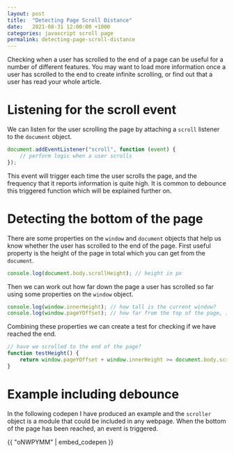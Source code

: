 ```yaml
---
layout: post
title:  "Detecting Page Scroll Distance"
date:   2021-08-31 12:00:00 +1000
categories: javascript scroll page
permalink: detecting-page-scroll-distance
---
```

Checking when a user has scrolled to the end of a page can be useful for a number of different features. You may want to load more information once a user has scrolled to the end to create infinite scrolling, or find out that a user has read your whole article.

# Listening for the scroll event
We can listen for the user scrolling the page by attaching a `scroll` listener to the `document` object.

```js
document.addEventListener("scroll", function (event) {
    // perform logic when a user scrolls
});
```

This event will trigger each time the user scrolls the page, and the frequency that it reports information is quite high. It is common to debounce this triggered function which will be explained further on.

# Detecting the bottom of the page
There are some properties on the `window` and `document` objects that help us know whether the user has scrolled to the end of the page. First useful property is the height of the page in total which you can get from the `document`.

```js
console.log(document.body.scrollHeight); // height in px
```

Then we can work out how far down the page a user has scrolled so far using some properties on the `window` object.

```js
console.log(window.innerHeight); // how tall is the current window?
console.log(window.pageYOffset); // how far from the top of the page, is our current view?
```

Combining these properties we can create a test for checking if we have reached the end.

```js
// have we scrolled to the end of the page?
function testHeight() {
    return window.pageYOffset + window.innerHeight >= document.body.scrollHeight;
}
```

# Example including debounce
In the following codepen I have produced an example and the `scroller` object is a module that could be included in any webpage. When the bottom of the page has been reached, an event is triggered.

{{ "oNWPYMM" | embed_codepen }}

